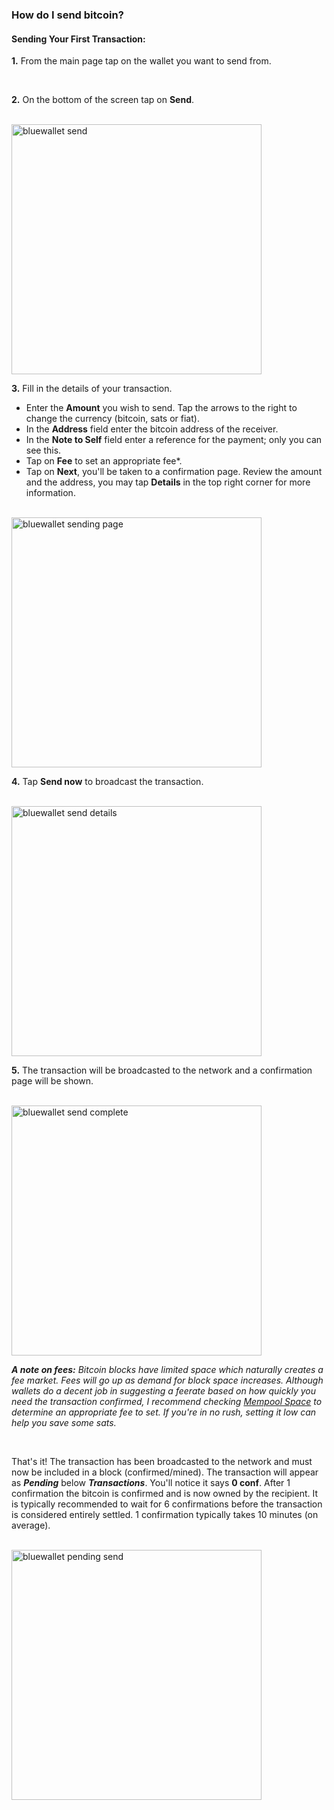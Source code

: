 ### How do I send bitcoin?

<h4 class="text-2xl pb-4 text-[#f7931a] font-semibold">Sending Your First Transaction:</h4>

**1\.** From the main page tap on the wallet you want to send from. 

<br>

**2\.** On the bottom of the screen tap on **Send**.

<br>

<a href="./../../../bluewallet_send.png" target="_blank">
    <img id="bluewallet send" src="./../../../bluewallet_send.png" alt="bluewallet send" width="400"/> 
</a>

<br>

**3\.** Fill in the details of your transaction.
<ul class="list-decimal pl-8 pt-2 text-lg leading-loose text-white">
    <li> Enter the <strong>Amount</strong> you wish to send. Tap the arrows to the right to change the currency (bitcoin, sats or fiat).</li>
    <li> In the <strong>Address</strong> field enter the bitcoin address of the receiver. </li>
    <li> In the <strong>Note to Self</strong> field enter a reference for the payment; only you can see this.</li>
    <li> Tap on <strong>Fee</strong> to set an appropriate fee*.</li>
    <li> Tap on <strong>Next</strong>, you'll be taken to a confirmation page. Review the amount and the address, you may tap <strong>Details</strong> in the top right corner for more information.</li>

</ul>

<br>

<a href="./../../../bluewallet_sending_page.png" target="_blank">
    <img id="bluewallet sending page" src="./../../../bluewallet_sending_page.png" alt="bluewallet sending page" width="400"/> 
</a>

<br>


**4\.** Tap **Send now** to broadcast the transaction. 

<br>

<a href="./../../../bluewallet_send_details.png" target="_blank">
    <img id="bluewallet send details" src="./../../../bluewallet_send_details.png" alt="bluewallet send details" width="400"/> 
</a>

<br>

**5\.** The transaction will be broadcasted to the network and a confirmation page will be shown.

<br>

<a href="./../../../bluewallet_send_complete.png" target="_blank">
    <img id="bluewallet send complete" src="./../../../bluewallet_send_complete.png" alt="bluewallet send complete" width="400"/> 
</a>

<br>


***A note on fees:*** *Bitcoin blocks have limited space which naturally creates a fee market. Fees will go up as demand for block space increases. Although
             wallets do a decent job in suggesting a feerate based on how quickly you need the transaction confirmed, I 
             recommend checking <a class="text-[#8cb4ff] underline-offset-auto font-semibold" href="https://mempool.space/" target="_blank" rel="noopener noreferrer">Mempool Space<a> to determine
             an appropriate fee to set. If you're in no rush, setting it low can help you save some sats.*


<br>

That's it! The transaction has been broadcasted to the network and must now be included in a block (confirmed/mined). 
The transaction will appear as ***Pending*** below ***Transactions***. You'll notice it says **0 conf**. After 1 confirmation the bitcoin is confirmed and
is now owned by the recipient. It is typically recommended to wait for 6 confirmations before the transaction is considered entirely settled. 
1 confirmation typically takes 10 minutes (on average). 


<br>

<a href="./../../../bluewallet_pending_send.png" target="_blank">
    <img id="bluewallet pending send" src="./../../../bluewallet_pending_send.png" alt="bluewallet pending send" width="400"/> 
</a>

<br>
